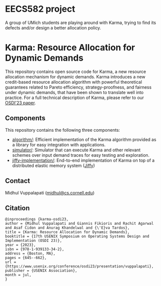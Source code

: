 # EECS582 project

A group of UMich students are playing around with Karma, trying to find its defects and/or design a better allocation policy.

# Karma: Resource Allocation for Dynamic Demands

This repository contains open source code for Karma, a new resource allocation mechanism for dynamic demands. Karma introduces a new credit-based resource allocation algorithm with powerful theoretical guarantees related to Pareto efficiency, strategy-proofness, and fairness under dynamic demands, that have been shown to translate well into practice. For a full technical description of Karma, please refer to our [OSDI'23 paper](https://www.usenix.org/conference/osdi23/presentation/vuppalapati).

## Components

This repository contains the following three components:

- [algorithm/](algorithm/): Efficient implementation of the Karma algorithm provided as a library for easy integration with applications.
- [simulator/](simulator/): Simulator that can execute Karma and other relevant schemes over input demand traces for easy testing and exploration.
- [jiffy-implementation/](jiffy-implementation/): End-to-end implementation of Karma on top of a distributed elastic memory system ([Jiffy](https://github.com/resource-disaggregation/jiffy))

## Contact

Midhul Vuppalapati ([midhul@cs.cornell.edu](mailto:midhul@cs.cornell.edu))

## Citation

```
@inproceedings {karma-osdi23,
author = {Midhul Vuppalapati and Giannis Fikioris and Rachit Agarwal and Asaf Cidon and Anurag Khandelwal and {\'E}va Tardos},
title = {Karma: Resource Allocation for Dynamic Demands},
booktitle = {17th USENIX Symposium on Operating Systems Design and Implementation (OSDI 23)},
year = {2023},
isbn = {978-1-939133-34-2},
address = {Boston, MA},
pages = {645--662},
url = {https://www.usenix.org/conference/osdi23/presentation/vuppalapati},
publisher = {USENIX Association},
month = jul,
}
```
